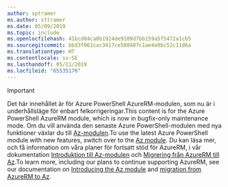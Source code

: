 ```yaml
---
author: sptramer
ms.author: sttramer
ms.date: 05/09/2019
ms.topic: include
ms.openlocfilehash: 41bcd04ca0b1924de9109d7bb159a5f5472a1cb5
ms.sourcegitcommit: bbd3f061cac3417ce588487c1ae4e0bc52c11d6a
ms.translationtype: HT
ms.contentlocale: sv-SE
ms.lasthandoff: 05/11/2019
ms.locfileid: "65535176"
---
```

> [!IMPORTANT]
>
> <span data-ttu-id="877fe-101">Det här innehållet är för Azure PowerShell AzureRM-modulen, som nu är i underhållsläge för enbart felkorrigeringar.</span><span class="sxs-lookup"><span data-stu-id="877fe-101">This content is for the Azure PowerShell AzureRM module, which is now in bugfix-only maintenance mode.</span></span>
> <span data-ttu-id="877fe-102">Om du vill använda den senaste Azure PowerShell-modulen med nya funktioner växlar du till [Az-modulen](/powershell/azure).</span><span class="sxs-lookup"><span data-stu-id="877fe-102">To use the latest Azure PowerShell module with new features, switch over to the [Az module](/powershell/azure).</span></span> <span data-ttu-id="877fe-103">Du kan läsa mer, och få information om våra planer för fortsatt stöd för AzureRM, i vår dokumentation [Introduktion till Az-modulen](/powershell/azure/new-azureps-module-az) och [Migrering från AzureRM till Az](/powershell/azure/migrate-from-azurerm-to-az).</span><span class="sxs-lookup"><span data-stu-id="877fe-103">To learn more, including our plans to continue supporting AzureRM, see our documentation on [Introducing the Az module](/powershell/azure/new-azureps-module-az) and [migration from AzureRM to Az](/powershell/azure/migrate-from-azurerm-to-az).</span></span>
